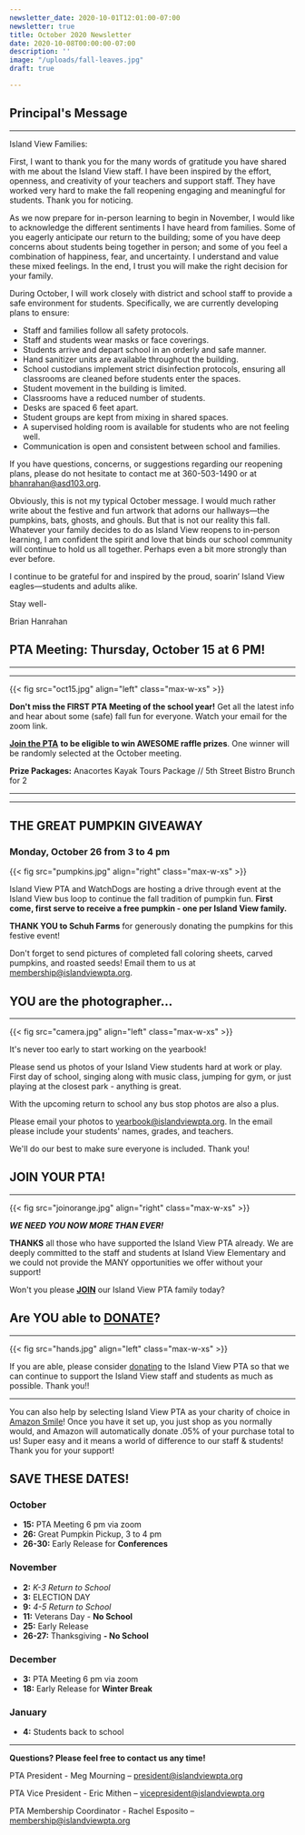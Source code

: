 ```yaml
---
newsletter_date: 2020-10-01T12:01:00-07:00
newsletter: true
title: October 2020 Newsletter
date: 2020-10-08T00:00:00-07:00
description: ''
image: "/uploads/fall-leaves.jpg"
draft: true

---
```

## Principal's Message

***

Island View Families:

First, I want to thank you for the many words of gratitude you have shared with me about the Island View staff. I have been inspired by the effort, openness, and creativity of your teachers and support staff. They have worked very hard to make the fall reopening engaging and meaningful for students. Thank you for noticing.

As we now prepare for in-person learning to begin in November, I would like to acknowledge the different sentiments I have heard from families. Some of you eagerly anticipate our return to the building; some of you have deep concerns about students being together in person; and some of you feel a combination of happiness, fear, and uncertainty. I understand and value these mixed feelings. In the end, I trust you will make the right decision for your family.

During October, I will work closely with district and school staff to provide a safe environment for students. Specifically, we are currently developing plans to ensure:

* Staff and families follow all safety protocols.
* Staff and students wear masks or face coverings.
* Students arrive and depart school in an orderly and safe manner.
* Hand sanitizer units are available throughout the building.
* School custodians implement strict disinfection protocols, ensuring all classrooms are cleaned before students enter the spaces.
* Student movement in the building is limited.
* Classrooms have a reduced number of students.
* Desks are spaced 6 feet apart.
* Student groups are kept from mixing in shared spaces.
* A supervised holding room is available for students who are not feeling well.
* Communication is open and consistent between school and families.

If you have questions, concerns, or suggestions regarding our reopening plans, please do not hesitate to contact me at 360-503-1490 or at [bhanrahan@asd103.org](mailto:bhanrahan@asd103.org).

Obviously, this is not my typical October message. I would much rather write about the festive and fun artwork that adorns our hallways—the pumpkins, bats, ghosts, and ghouls. But that is not our reality this fall. Whatever your family decides to do as Island View reopens to in-person learning, I am confident the spirit and love that binds our school community will continue to hold us all together. Perhaps even a bit more strongly than ever before.

I continue to be grateful for and inspired by the proud, soarin’ Island View eagles—students and adults alike.

Stay well-

Brian Hanrahan

## PTA Meeting: Thursday, October 15 at 6 PM!

***

***

{{< fig src="oct15.jpg" align="left" class="max-w-xs" >}}

**Don't miss the FIRST PTA Meeting of the school year!** Get all the latest info and hear about some (safe) fall fun for everyone.  Watch your email for the zoom link.

[**Join the PTA**](https://www.islandviewpta.org/membership) **to be eligible to win AWESOME raffle prizes**. One winner will be randomly selected at the October meeting.

**Prize Packages:** Anacortes Kayak Tours Package // 5th Street Bistro Brunch for 2

***

***

## THE GREAT PUMPKIN GIVEAWAY

### Monday, October 26 from 3 to 4 pm

{{< fig src="pumpkins.jpg" align="right" class="max-w-xs" >}}

Island View PTA and WatchDogs are hosting a drive through event at the Island View bus loop to continue the fall tradition of pumpkin fun. **First come, first serve to receive a free pumpkin - one per Island View family.**

**THANK YOU to Schuh Farms** for generously donating the pumpkins for this festive event!

Don't forget to send pictures of completed fall coloring sheets, carved pumpkins, and roasted seeds! Email them to us at [membership@islandviewpta.org](membership@islandviewpta.org).

## YOU are the photographer...

***

{{< fig src="camera.jpg" align="left" class="max-w-xs" >}}

It's never too early to start working on the yearbook!

Please send us photos of your Island View students hard at work or play. First day of school, singing along with music class, jumping for gym, or just playing at the closest park - anything is great.

With the upcoming return to school any bus stop photos are also a plus.

Please email your photos to [yearbook@islandviewpta.org](mailto:yearbook@islandviewpta.org). In the email please include your students' names, grades, and teachers.

We'll do our best to make sure everyone is included. Thank you!

## JOIN YOUR PTA!

***

{{< fig src="joinorange.jpg" align="right" class="max-w-xs" >}}

**_WE NEED YOU NOW MORE THAN EVER!_**

**THANKS** all those who have supported the Island View PTA already. We are deeply committed to the staff and students at Island View Elementary and we could not provide the MANY opportunities we offer without your support!

Won't you please [**JOIN**](https://www.islandviewpta.org/membership) our Island View PTA family today?

## Are YOU able to [**DONATE**](https://www.islandviewpta.org/donate)?

***

{{< fig src="hands.jpg" align="left" class="max-w-xs" >}}

If you are able, please consider [donating](https://www.islandviewpta.org/donate) to the Island View PTA so that we can continue to support the Island View staff and students as much as possible. Thank you!!

***

You can also help by selecting Island View PTA as your charity of choice in [Amazon Smile](https://smile.amazon.com "Amazon Smile")! Once you have it set up, you just shop as you normally would, and Amazon will automatically donate .05% of your purchase total to us! Super easy and it means a world of difference to our staff & students! Thank you for your support!

## SAVE THESE DATES!

### October

* **15:** PTA Meeting 6 pm via zoom
* **26:** Great Pumpkin Pickup, 3 to 4 pm
* **26-30:** Early Release for **Conferences**

### November

* **2:** _K-3 Return to School_
* **3:** ELECTION DAY
* **9:** _4-5 Return to School_
* **11:** Veterans Day - **No School**
* **25:** Early Release
* **26-27:** Thanksgiving **- No School**

### December

* **3:** PTA Meeting 6 pm via zoom
* **18:** Early Release for **Winter Break**

### January

* **4:** Students back to school

***

**Questions? Please feel free to contact us any time!**

PTA President - Meg Mourning – [president@islandviewpta.org](mailto:president@islandviewpta.org)

PTA Vice President - Eric Mithen – [vicepresident@islandviewpta.org](mailto:vicepresident@islandviewpta.org)

PTA Membership Coordinator - Rachel Esposito – [membership@islandviewpta.org](mailto:membership@islandviewpta.org)